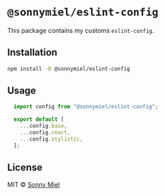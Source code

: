 # `@sonnymiel/eslint-config`

This package contains my customs `eslint-config`.

## Installation

```sh
npm install -D @sonnymiel/eslint-config
```

## Usage

```js
  import config from "@sonnymiel/eslint-config";

  export default [
    ...config.base,
    ...config.react,
    ...config.stylistic,
  ];
```

## License

MIT © [Sonny Miel](https://github.com/sonnymiel)

